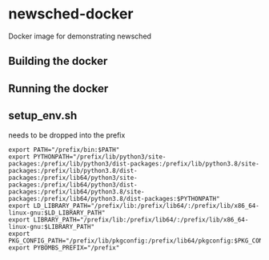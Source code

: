 # newsched-docker
Docker image for demonstrating newsched

## Building the docker

## Running the docker


## setup_env.sh

needs to be dropped into the prefix

```
export PATH="/prefix/bin:$PATH"
export PYTHONPATH="/prefix/lib/python3/site-packages:/prefix/lib/python3/dist-packages:/prefix/lib/python3.8/site-packages:/prefix/lib/python3.8/dist-packages:/prefix/lib64/python3/site-packages:/prefix/lib64/python3/dist-packages:/prefix/lib64/python3.8/site-packages:/prefix/lib64/python3.8/dist-packages:$PYTHONPATH"
export LD_LIBRARY_PATH="/prefix/lib:/prefix/lib64/:/prefix/lib/x86_64-linux-gnu:$LD_LIBRARY_PATH"
export LIBRARY_PATH="/prefix/lib:/prefix/lib64/:/prefix/lib/x86_64-linux-gnu:$LIBRARY_PATH"
export PKG_CONFIG_PATH="/prefix/lib/pkgconfig:/prefix/lib64/pkgconfig:$PKG_CONFIG_PATH"
export PYBOMBS_PREFIX="/prefix"
```
